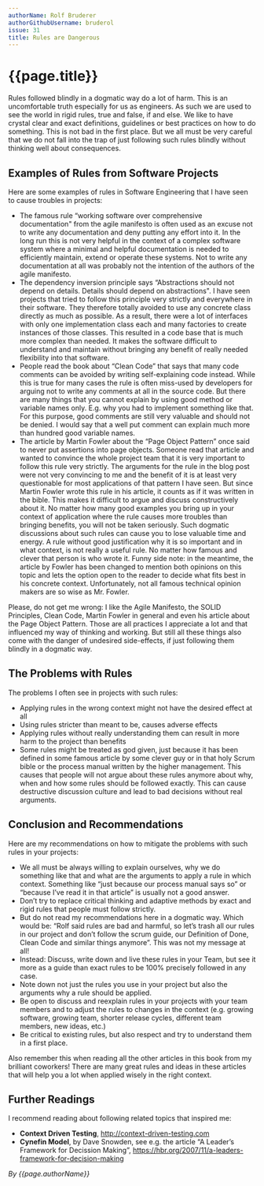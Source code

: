 ```yaml
---
authorName: Rolf Bruderer
authorGithubUsername: bruderol
issue: 31
title: Rules are Dangerous
---
```

# {{page.title}}

Rules followed blindly in a dogmatic way do a lot of harm. This is an uncomfortable truth especially for us as engineers. As such we are used to see the world in rigid rules, true and false, if and else. We like to have crystal clear and exact definitions, guidelines or best practices on how to do something. This is not bad in the first place. But we all must be very careful that we do not fall into the trap of just following such rules blindly without thinking well about consequences. 

## Examples of Rules from Software Projects

Here are some examples of rules in Software Engineering that I have seen to cause troubles in projects:
* The famous rule “working software over comprehensive documentation" from the agile manifesto is often used as an excuse not to write any documentation and deny putting any effort into it. In the long run this is not very helpful in the context of a complex software system where a minimal and helpful documentation is needed to efficiently maintain, extend or operate these systems. Not to write any documentation at all was probably not the intention of the authors of the agile manifesto. 
* The dependency inversion principle says “Abstractions should not depend on details. Details should depend on abstractions". I have seen projects that tried to follow this principle very strictly and everywhere in their software. They therefore totally avoided to use any concrete class directly as much as possible. As a result, there were a lot of interfaces with only one implementation class each and many factories to create instances of those classes. This resulted in a code base that is much more complex than needed. It makes the software difficult to understand and maintain without bringing any benefit of really needed flexibility into that software.
* People read the book about “Clean Code” that says that many code comments can be avoided by writing self-explaining code instead. While this is true for many cases the rule is often miss-used by developers for arguing not to write any comments at all in the source code. But there are many things that you cannot explain by using good method or variable names only. E.g. why you had to implement something like that. For this purpose, good comments are still very valuable and should not be denied. I would say that a well put comment can explain much more than hundred good variable names.
* The article by Martin Fowler about the “Page Object Pattern” once said to never put assertions into page objects. Someone read that article and wanted to convince the whole project team that it is very important to follow this rule very strictly. The arguments for the rule in the blog post were not very convincing to me and the benefit of it is at least very questionable for most applications of that pattern I have seen. But since Martin Fowler wrote this rule in his article, it counts as if it was written in the bible. This makes it difficult to argue and discuss constructively about it. No matter how many good examples you bring up in your context of application where the rule causes more troubles than bringing benefits, you will not be taken seriously. Such dogmatic discussions about such rules can cause you to lose valuable time and energy. A rule without good justification why it is so important and in what context, is not really a useful rule. No matter how famous and clever that person is who wrote it. Funny side note: in the meantime, the article by Fowler has been changed to mention both opinions on this topic and lets the option open to the reader to decide what fits best in his concrete context. Unfortunately, not all famous technical opinion makers are so wise as Mr. Fowler.

Please, do not get me wrong: I like the Agile Manifesto, the SOLID Principles, Clean Code, Martin Fowler in general and even his article about the Page Object Pattern. Those are all practices I appreciate a lot and that influenced my way of thinking and working. But still all these things also come with the danger of undesired side-effects, if just following them blindly in a dogmatic way.

## The Problems with Rules

The problems I often see in projects with such rules:
* Applying rules in the wrong context might not have the desired effect at all
* Using rules stricter than meant to be, causes adverse effects
* Applying rules without really understanding them can result in more harm to the project than benefits
* Some rules might be treated as god given, just because it has been defined in some famous article by some clever guy or in that holy Scrum bible or the process manual written by the higher management. This causes that people will not argue about these rules anymore about why, when and how some rules should be followed exactly. This can cause destructive discussion culture and lead to bad decisions without real arguments.

## Conclusion and Recommendations

Here are my recommendations on how to mitigate the problems with such rules in your projects:

* We all must be always willing to explain ourselves, why we do something like that and what are the arguments to apply a rule in which context. Something like “just because our process manual says so” or “because I’ve read it in that article” is usually not a good answer.
* Don’t try to replace critical thinking and adaptive methods by exact and rigid rules that people must follow strictly. 
* But do not read my recommendations here in a dogmatic way. Which would be: “Rolf said rules are bad and harmful, so let’s trash all our rules in our project and don’t follow the scrum guide, our Definition of Done, Clean Code and similar things anymore”. This was not my message at all! 
* Instead: Discuss, write down and live these rules in your Team, but see it more as a guide than exact rules to be 100% precisely followed in any case.
* Note down not just the rules you use in your project but also the arguments why a rule should be applied. 
* Be open to discuss and reexplain rules in your projects with your team members and to adjust the rules to changes in the context (e.g. growing software, growing team, shorter release cycles, different team members, new ideas, etc.)
* Be critical to existing rules, but also respect and try to understand them in a first place.

Also remember this when reading all the other articles in this book from my brilliant coworkers! 
There are many great rules and ideas in these articles that will help you a lot when applied wisely in the right context.

## Further Readings

I recommend reading about following related topics that inspired me:
* **Context Driven Testing**, 
  http://context-driven-testing.com
* **Cynefin Model**, by Dave Snowden, 
  see e.g. the article “A Leader’s Framework for Decission Making”, 
  https://hbr.org/2007/11/a-leaders-framework-for-decision-making
  
*By {{page.authorName}}*
